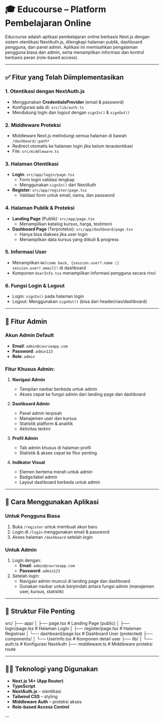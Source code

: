 # 🎓 Educourse – Platform Pembelajaran Online

Educourse adalah aplikasi pembelajaran online berbasis Next.js dengan sistem otentikasi NextAuth.js, dilengkapi halaman publik, dashboard pengguna, dan panel admin. Aplikasi ini memisahkan pengalaman pengguna biasa dan admin, serta menampilkan informasi dan kontrol berbasis peran (role-based access).

---

## ✅ Fitur yang Telah Diimplementasikan

### 1. Otentikasi dengan NextAuth.js
- Menggunakan **CredentialsProvider** (email & password)
- Konfigurasi ada di: `src/lib/auth.ts`
- Mendukung login dan logout dengan `signIn()` & `signOut()`

### 2. Middleware Proteksi
- Middleware Next.js melindungi semua halaman di bawah `/dashboard/:path*`
- Redirect otomatis ke halaman login jika belum terautentikasi
- File: `src/middleware.ts`

### 3. Halaman Otentikasi
- **Login**: `src/app/login/page.tsx`
  - Form login validasi lengkap
  - Menggunakan `signIn()` dari NextAuth
- **Register**: `src/app/register/page.tsx`
  - Validasi form untuk email, nama, dan password

### 4. Halaman Publik & Proteksi
- **Landing Page** (Publik): `src/app/page.tsx`
  - Menampilkan katalog kursus, harga, testimoni
- **Dashboard Page** (Terproteksi): `src/app/dashboard/page.tsx`
  - Hanya bisa diakses jika user login
  - Menampilkan data kursus yang diikuti & progress

### 5. Informasi User
- Menampilkan `Welcome back, {session.user?.name || session.user?.email}!` di dashboard
- Komponen `UserInfo.tsx` menampilkan informasi pengguna secara rinci

### 6. Fungsi Login & Logout
- Login: `signIn()` pada halaman login
- Logout: Menggunakan `signOut()` (bisa dari header/nav/dashboard)

---

## 👑 Fitur Admin

### Akun Admin Default
- **Email**: `admin@courseapp.com`
- **Password**: `admin123`
- **Role**: `admin`

### Fitur Khusus Admin:
1. **Navigasi Admin**
   - Tampilan navbar berbeda untuk admin
   - Akses cepat ke fungsi admin dari landing page dan dashboard

2. **Dashboard Admin**
   - Panel admin terpisah
   - Manajemen user dan kursus
   - Statistik platform & analitik
   - Aktivitas terkini

3. **Profil Admin**
   - Tab admin khusus di halaman profil
   - Statistik & akses cepat ke fitur penting

4. **Indikator Visual**
   - Elemen bertema merah untuk admin
   - Badge/label admin
   - Layout dashboard berbeda untuk admin

---

## 🚀 Cara Menggunakan Aplikasi

### Untuk Pengguna Biasa
1. Buka `/register` untuk membuat akun baru
2. Login di `/login` menggunakan email & password
3. Akses halaman `/dashboard` setelah login

### Untuk Admin
1. Login dengan:
   - **Email**: `admin@courseapp.com`
   - **Password**: `admin123`
2. Setelah login:
   - Navigasi admin muncul di landing page dan dashboard
   - Gunakan navbar untuk berpindah antara fungsi admin (manajemen user, kursus, statistik)

---

## 📁 Struktur File Penting

src/
├── app/
│ ├── page.tsx # Landing Page (public)
│ ├── login/page.tsx # Halaman Login
│ ├── register/page.tsx # Halaman Registrasi
│ └── dashboard/page.tsx # Dashboard User (protected)
├── components/
│ └── UserInfo.tsx # Komponen detail user
├── lib/
│ └── auth.ts # Konfigurasi NextAuth
├── middleware.ts # Middleware proteksi route


---

## 🧑‍💻 Teknologi yang Digunakan

- **Next.js 14+ (App Router)**
- **TypeScript**
- **NextAuth.js** – otentikasi
- **Tailwind CSS** – styling
- **Middleware Auth** – proteksi akses
- **Role-based Access Control**

--
